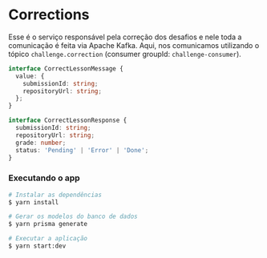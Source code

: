 # Corrections

Esse é o serviço responsável pela correção dos desafios e nele toda a comunicação é feita via Apache Kafka.
Aqui, nos comunicamos utilizando o tópico `challenge.correction` (consumer groupId: `challenge-consumer`).

```typescript
interface CorrectLessonMessage {
  value: {
    submissionId: string;
    repositoryUrl: string;
  };
}

interface CorrectLessonResponse {
  submissionId: string;
  repositoryUrl: string;
  grade: number;
  status: 'Pending' | 'Error' | 'Done';
}
```

### Executando o app

```bash
# Instalar as dependências
$ yarn install

# Gerar os modelos do banco de dados
$ yarn prisma generate

# Executar a aplicação
$ yarn start:dev
```

